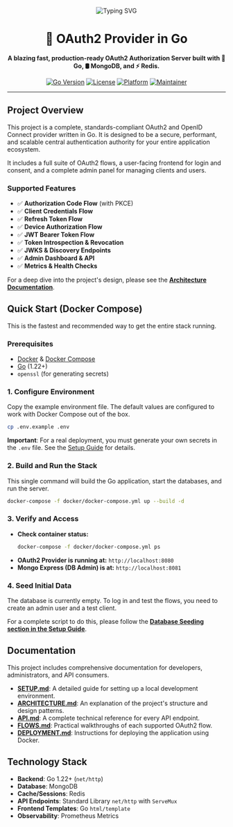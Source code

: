 <p align="center">
  <img src="https://readme-typing-svg.herokuapp.com?font=Fira+Code&size=22&pause=1000&color=00F7FF&center=true&vCenter=true&width=500&lines=Hi%2C+I'm+Shahid+Amin+👋;OAuth2+Provider+in+Go+🚀;Secure.+Scalable.+Production+Ready." alt="Typing SVG" />
</p>



<h1 align="center">🔐 OAuth2 Provider in Go</h1>

<p align="center">
  <b>A blazing fast, production-ready OAuth2 Authorization Server built with 💙 Go, 🛢 MongoDB, and ⚡ Redis.</b>
</p>

<p align="center">
  <a href="https://golang.org/"><img alt="Go Version" src="https://img.shields.io/badge/Go-1.22+-00ADD8?style=flat-square&logo=go&logoColor=white"></a>
  <a href="#"><img alt="License" src="https://img.shields.io/badge/License-MIT-yellow.svg?style=flat-square"></a>
  <a href="#"><img alt="Platform" src="https://img.shields.io/badge/Platform-Linux%20%7C%20Windows-blue?style=flat-square"></a>
  <a href="#"><img alt="Maintainer" src="https://img.shields.io/badge/Maintained%20by-Shahid%20Amin-blueviolet?style=flat-square"></a>
</p>

---
## Project Overview

This project is a complete, standards-compliant OAuth2 and OpenID Connect provider written in Go. It is designed to be a secure, performant, and scalable central authentication authority for your entire application ecosystem.

It includes a full suite of OAuth2 flows, a user-facing frontend for login and consent, and a complete admin panel for managing clients and users.

### Supported Features

-   ✅ **Authorization Code Flow** (with PKCE)
-   ✅ **Client Credentials Flow**
-   ✅ **Refresh Token Flow**
-   ✅ **Device Authorization Flow**
-   ✅ **JWT Bearer Token Flow**
-   ✅ **Token Introspection & Revocation**
-   ✅ **JWKS & Discovery Endpoints**
-   ✅ **Admin Dashboard & API**
-   ✅ **Metrics & Health Checks**

For a deep dive into the project's design, please see the **[Architecture Documentation](./docs/ARCHITECTURE.md)**.

## Quick Start (Docker Compose)

This is the fastest and recommended way to get the entire stack running.

### Prerequisites

-   [Docker](https://www.docker.com/get-started) & [Docker Compose](https://docs.docker.com/compose/install/)
-   [Go](https://go.dev/doc/install) (1.22+)
-   `openssl` (for generating secrets)

### 1. Configure Environment

Copy the example environment file. The default values are configured to work with Docker Compose out of the box.
```bash
cp .env.example .env
```
**Important**: For a real deployment, you must generate your own secrets in the `.env` file. See the [Setup Guide](./docs/SETUP.md) for details.

### 2. Build and Run the Stack

This single command will build the Go application, start the databases, and run the server.
```bash
docker-compose -f docker/docker-compose.yml up --build -d
```

### 3. Verify and Access

-   **Check container status:**
    ```bash
    docker-compose -f docker/docker-compose.yml ps
    ```
-   **OAuth2 Provider is running at:** `http://localhost:8080`
-   **Mongo Express (DB Admin) is at:** `http://localhost:8081`

### 4. Seed Initial Data

The database is currently empty. To log in and test the flows, you need to create an admin user and a test client.

For a complete script to do this, please follow the **[Database Seeding section in the Setup Guide](./docs/SETUP.md#5-database-seeding)**.

## Documentation

This project includes comprehensive documentation for developers, administrators, and API consumers.

-   **[SETUP.md](./docs/SETUP.md)**: A detailed guide for setting up a local development environment.
-   **[ARCHITECTURE.md](./docs/ARCHITECTURE.md)**: An explanation of the project's structure and design patterns.
-   **[API.md](./docs/API.md)**: A complete technical reference for every API endpoint.
-   **[FLOWS.md](./docs/FLOWS.md)**: Practical walkthroughs of each supported OAuth2 flow.
-   **[DEPLOYMENT.md](./docs/DEPLOYMENT.md)**: Instructions for deploying the application using Docker.

## Technology Stack

-   **Backend**: Go 1.22+ (`net/http`)
-   **Database**: MongoDB
-   **Cache/Sessions**: Redis
-   **API Endpoints**: Standard Library `net/http` with `ServeMux`
-   **Frontend Templates**: Go `html/template`
-   **Observability**: Prometheus Metrics

